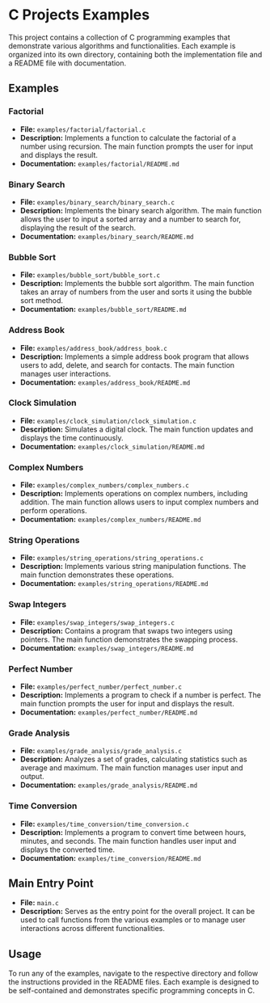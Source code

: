 # C Projects Examples

This project contains a collection of C programming examples that demonstrate various algorithms and functionalities. Each example is organized into its own directory, containing both the implementation file and a README file with documentation.

## Examples

### Factorial
- **File:** `examples/factorial/factorial.c`
- **Description:** Implements a function to calculate the factorial of a number using recursion. The main function prompts the user for input and displays the result.
- **Documentation:** `examples/factorial/README.md`

### Binary Search
- **File:** `examples/binary_search/binary_search.c`
- **Description:** Implements the binary search algorithm. The main function allows the user to input a sorted array and a number to search for, displaying the result of the search.
- **Documentation:** `examples/binary_search/README.md`

### Bubble Sort
- **File:** `examples/bubble_sort/bubble_sort.c`
- **Description:** Implements the bubble sort algorithm. The main function takes an array of numbers from the user and sorts it using the bubble sort method.
- **Documentation:** `examples/bubble_sort/README.md`

### Address Book
- **File:** `examples/address_book/address_book.c`
- **Description:** Implements a simple address book program that allows users to add, delete, and search for contacts. The main function manages user interactions.
- **Documentation:** `examples/address_book/README.md`

### Clock Simulation
- **File:** `examples/clock_simulation/clock_simulation.c`
- **Description:** Simulates a digital clock. The main function updates and displays the time continuously.
- **Documentation:** `examples/clock_simulation/README.md`

### Complex Numbers
- **File:** `examples/complex_numbers/complex_numbers.c`
- **Description:** Implements operations on complex numbers, including addition. The main function allows users to input complex numbers and perform operations.
- **Documentation:** `examples/complex_numbers/README.md`

### String Operations
- **File:** `examples/string_operations/string_operations.c`
- **Description:** Implements various string manipulation functions. The main function demonstrates these operations.
- **Documentation:** `examples/string_operations/README.md`

### Swap Integers
- **File:** `examples/swap_integers/swap_integers.c`
- **Description:** Contains a program that swaps two integers using pointers. The main function demonstrates the swapping process.
- **Documentation:** `examples/swap_integers/README.md`

### Perfect Number
- **File:** `examples/perfect_number/perfect_number.c`
- **Description:** Implements a program to check if a number is perfect. The main function prompts the user for input and displays the result.
- **Documentation:** `examples/perfect_number/README.md`

### Grade Analysis
- **File:** `examples/grade_analysis/grade_analysis.c`
- **Description:** Analyzes a set of grades, calculating statistics such as average and maximum. The main function manages user input and output.
- **Documentation:** `examples/grade_analysis/README.md`

### Time Conversion
- **File:** `examples/time_conversion/time_conversion.c`
- **Description:** Implements a program to convert time between hours, minutes, and seconds. The main function handles user input and displays the converted time.
- **Documentation:** `examples/time_conversion/README.md`

## Main Entry Point
- **File:** `main.c`
- **Description:** Serves as the entry point for the overall project. It can be used to call functions from the various examples or to manage user interactions across different functionalities.

## Usage
To run any of the examples, navigate to the respective directory and follow the instructions provided in the README files. Each example is designed to be self-contained and demonstrates specific programming concepts in C.